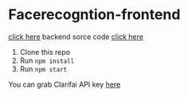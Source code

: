 # Facerecogntion-frontend
 [click here](https://smart-facedetect1.herokuapp.com/)
 backend sorce code
 [click here](https://github.com/Rajiv5055/Facerecognition-backend)
1. Clone this repo
2. Run `npm install`
3. Run `npm start`

You can grab Clarifai API key [here](https://www.clarifai.com/)
